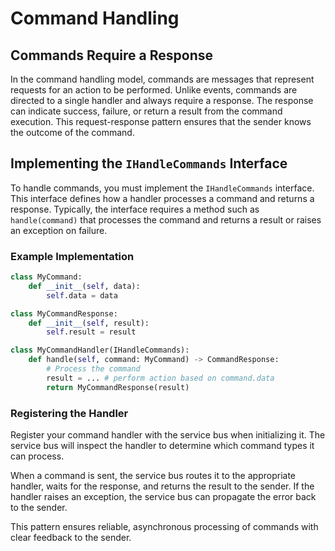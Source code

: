 # Command Handling

## Commands Require a Response

In the command handling model, commands are messages that represent requests for an action to be performed. 
Unlike events, commands are directed to a single handler and always require a response. 
The response can indicate success, failure, or return a result from the command execution. 
This request-response pattern ensures that the sender knows the outcome of the command.

## Implementing the `IHandleCommands` Interface

To handle commands, you must implement the `IHandleCommands` interface. This interface defines how a handler processes 
a command and returns a response. Typically, the interface requires a method such as `handle(command)` that processes 
the command and returns a result or raises an exception on failure.

### Example Implementation

```python
class MyCommand:
    def __init__(self, data):
        self.data = data

class MyCommandResponse:
    def __init__(self, result):
        self.result = result

class MyCommandHandler(IHandleCommands):
    def handle(self, command: MyCommand) -> CommandResponse:
        # Process the command
        result = ... # perform action based on command.data
        return MyCommandResponse(result)
```

### Registering the Handler

Register your command handler with the service bus when initializing it. The service bus will inspect the handler to 
determine which command types it can process.

When a command is sent, the service bus routes it to the appropriate handler, waits for the response, and returns the 
result to the sender. If the handler raises an exception, the service bus can propagate the error back to the sender.

This pattern ensures reliable, asynchronous processing of commands with clear feedback to the sender.
